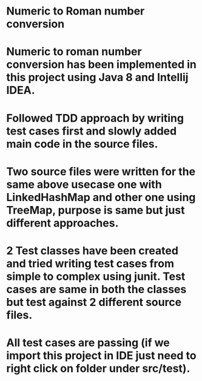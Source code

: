 # Numeric to Roman number conversion
# 
# Numeric to roman number conversion has been implemented in this project using Java 8 and Intellij IDEA.
# Followed TDD approach by writing test cases first and slowly added main code in the source files.
# Two source files were written for the same above usecase one with LinkedHashMap and other one using TreeMap, purpose is same but just different approaches.
# 2 Test classes have been created and tried writing test cases from simple to complex using junit. Test cases are same in both the classes but test against 2 different source files.
# All test cases are passing (if we import this project in IDE just need to right click on folder under src/test).
